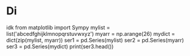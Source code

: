 # Di
idk
from matplotlib import Sympy
mylist = list('abcedfghijklmnopqrstuvwxyz')
myarr = np.arange(26)
mydict = dict(zip(mylist, myarr))
ser1 = pd.Series(mylist)
ser2 = pd.Series(myarr)
ser3 = pd.Series(mydict)
print(ser3.head())
